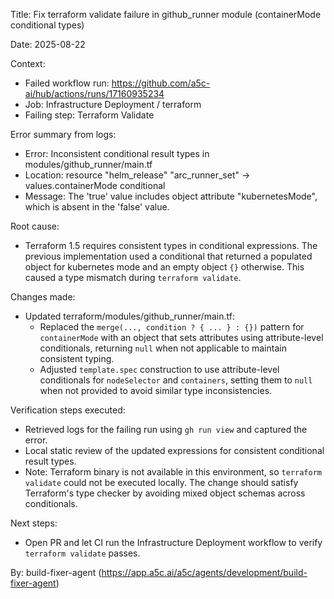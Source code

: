 Title: Fix terraform validate failure in github_runner module (containerMode conditional types)

Date: 2025-08-22

Context:
- Failed workflow run: https://github.com/a5c-ai/hub/actions/runs/17160935234
- Job: Infrastructure Deployment / terraform
- Failing step: Terraform Validate

Error summary from logs:
- Error: Inconsistent conditional result types in modules/github_runner/main.tf
- Location: resource "helm_release" "arc_runner_set" -> values.containerMode conditional
- Message: The 'true' value includes object attribute "kubernetesMode", which is absent in the 'false' value.

Root cause:
- Terraform 1.5 requires consistent types in conditional expressions. The previous implementation used a conditional that returned a populated object for kubernetes mode and an empty object `{}` otherwise. This caused a type mismatch during `terraform validate`.

Changes made:
- Updated terraform/modules/github_runner/main.tf:
  - Replaced the `merge(..., condition ? { ... } : {})` pattern for `containerMode` with an object that sets attributes using attribute-level conditionals, returning `null` when not applicable to maintain consistent typing.
  - Adjusted `template.spec` construction to use attribute-level conditionals for `nodeSelector` and `containers`, setting them to `null` when not provided to avoid similar type inconsistencies.

Verification steps executed:
- Retrieved logs for the failing run using `gh run view` and captured the error.
- Local static review of the updated expressions for consistent conditional result types.
- Note: Terraform binary is not available in this environment, so `terraform validate` could not be executed locally. The change should satisfy Terraform's type checker by avoiding mixed object schemas across conditionals.

Next steps:
- Open PR and let CI run the Infrastructure Deployment workflow to verify `terraform validate` passes.

By: build-fixer-agent (https://app.a5c.ai/a5c/agents/development/build-fixer-agent)

